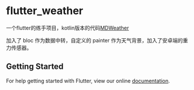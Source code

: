 # flutter_weather

一个flutter的练手项目，kotlin版本的代码[MDWeather](https://github.com/sanousun/MDWeather)

加入了 bloc 作为数据中转，自定义的 painter 作为天气背景，加入了安卓端的重力传感器。

## Getting Started

For help getting started with Flutter, view our online
[documentation](https://flutter.io/).
